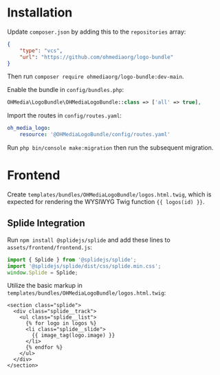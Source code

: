 # Installation

Update `composer.json` by adding this to the `repositories` array:

```json
{
    "type": "vcs",
    "url": "https://github.com/ohmediaorg/logo-bundle"
}
```

Then run `composer require ohmediaorg/logo-bundle:dev-main`.

Enable the bundle in `config/bundles.php`:

```php
OHMedia\LogoBundle\OHMediaLogoBundle::class => ['all' => true],
```

Import the routes in `config/routes.yaml`:

```yaml
oh_media_logo:
    resource: '@OHMediaLogoBundle/config/routes.yaml'
```

Run `php bin/console make:migration` then run the subsequent migration.

# Frontend

Create `templates/bundles/OHMediaLogoBundle/logos.html.twig`, which is expected
for rendering the WYSIWYG Twig function `{{ logos(id) }}`.

## Splide Integration

Run `npm install @splidejs/splide` and add these lines to `assets/frontend/frontend.js`:

```js
import { Splide } from '@splidejs/splide';
import '@splidejs/splide/dist/css/splide.min.css';
window.Splide = Splide;
```

Utilize the basic markup in `templates/bundles/OHMediaLogoBundle/logos.html.twig`:

```twig
<section class="splide">
  <div class="splide__track">
    <ul class="splide__list">
      {% for logo in logos %}
      <li class="splide__slide">
        {{ image_tag(logo.image) }}
      </li>
      {% endfor %}
    </ul>
  </div>
</section>
```
